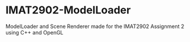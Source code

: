 # IMAT2902-ModelLoader
ModelLoader and Scene Renderer made for the IMAT2902 Assignment 2 using C++ and OpenGL
